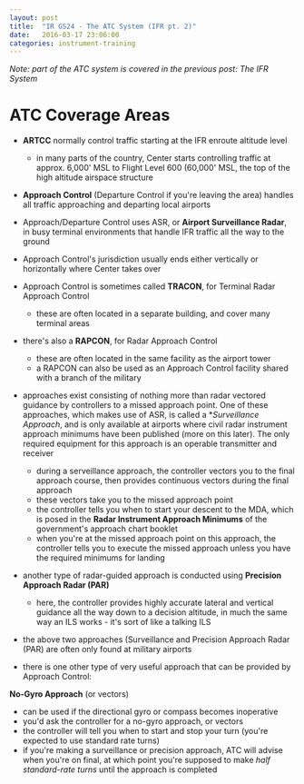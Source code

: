 ```yaml
---
layout: post
title:  "IR GS24 - The ATC System (IFR pt. 2)"
date:   2016-03-17 23:06:00
categories: instrument-training
---
```


*Note: part of the ATC system is covered in the previous post: The IFR System*

# ATC Coverage Areas

 - **ARTCC** normally control traffic starting at the IFR enroute altitude level
   - in many parts of the country, Center starts controlling traffic at approx. 6,000' MSL to Flight Level 600 (60,000' MSL, the top of the high altitude airspace structure

 - **Approach Control** (Departure Control if you're leaving the area) handles all traffic approaching and departing local airports
 - Approach/Departure Control uses ASR, or **Airport Surveillance Radar**, in busy terminal environments that handle IFR traffic all the way to the ground
 - Approach Control's jurisdiction usually ends either vertically or horizontally where Center takes over
 - Approach Control is sometimes called **TRACON**, for Terminal Radar Approach Control
   - these are often located in a separate building, and cover many terminal areas
 - there's also a **RAPCON**, for Radar Approach Control
   - these are often located in the same facility as the airport tower
   - a RAPCON can also be used as an Approach Control facility shared with a branch of the military
 - approaches exist consisting of nothing more than radar vectored guidance by controllers to a missed approach point. One of these approaches, which makes use of ASR, is called a **Surveillance Approach*, and is only available at airports where civil radar instrument approach minimums have been published (more on this later). The only required equipment for this approach is an operable transmitter and receiver
   - during a serveillance approach, the controller vectors you to the final approach course, then provides continuous vectors during the final approach
   - these vectors take you to the missed approach point
   - the controller tells you when to start your descent to the MDA, which is posed in the **Radar Instrument Approach Minimums** of the government's approach chart booklet
   - when you're at the missed approach point on this approach, the controller tells you to execute the missed approach unless you have the required minimums for landing

 - another type of radar-guided approach is conducted using **Precision Approach Radar (PAR)**
   - here, the controller provides highly accurate lateral and vertical guidance all the way down to a decision altitude, in much the same way an ILS works - it's sort of like a talking ILS

 - the above two approaches (Surveillance and Precision Approach Radar (PAR) are often only found at military airports

 - there is one other type of very useful approach that can be provided by Approach Control:

**No-Gyro Approach** (or vectors)

 - can be used if the directional gyro or compass becomes inoperative
 - you'd ask the controller for a no-gyro approach, or vectors
 - the controller will tell you when to start and stop your turn (you're expected to use standard rate turns)
 - if you're making a surveillance or precision approach, ATC will advise when you're on final, at which point you're supposed to make *half standard-rate turns* until the approach is completed


